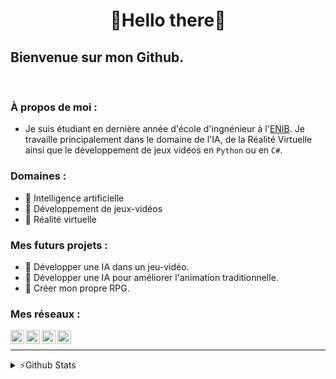 <h1 align="center"> 🦉Hello there🦉</h1>

## Bienvenue sur mon Github.

<br />

### À propos de moi :

- Je suis étudiant en dernière année d'école d'ingnénieur à l'[ENIB][enib_web]. Je travaille principalement dans le domaine de l'IA, de la Réalité Virtuelle ainsi que le développement de jeux vidéos en `Python` ou en `C#`.

### Domaines :

- 🦉 Intelligence artificielle
- 🦉 Développement de jeux-vidéos
- 🦉 Réalité virtuelle

### Mes futurs projets :

- 🤜 Développer une IA dans un jeu-vidéo.
- 🤜 Développer une IA pour améliorer l'animation traditionnelle.
- 🤜 Créer mon propre RPG.

### Mes réseaux :

[<img align="left" alt="LVBrand" width="22px" src="https://cdn.jsdelivr.net/npm/simple-icons@3.8.0/icons/github.svg" />][github]
[<img align="left" alt="lucas-brand-00b6651a6 | LinkedIn" width="22px" src="https://cdn.jsdelivr.net/npm/simple-icons@v3/icons/linkedin.svg" />][linkedin]
[<img align="left" alt="luckane" width="22px" src="https://cdn.jsdelivr.net/npm/simple-icons@3.8.0/icons/steam.svg" />][steam]
[<img align="left" alt="luckane" width="22px" src="https://cdn.jsdelivr.net/npm/simple-icons@v3/icons/twitch.svg" />][twitch]

<br />

---
<details>
  <summary>⚡️Github Stats</summary>
  <img align="left" alt="LVBrand's Github Stats" src="https://github-readme-stats.vercel.app/api?username=LVBrand&show_icons=true&hide_border=true&hide=stars&include_all_commits=true"/>
</details>

[enib_web]: https://www.enib.fr/fr/
[linkedin]: https://www.linkedin.com/in/lucas-brand-00b6651a6/
[github]: https://github.com/LVBrand
[steam]: https://steamcommunity.com/id/Luckane
[twitch]: https://www.twitch.tv/luckane
